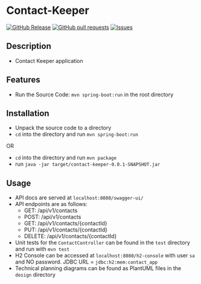 # Contact-Keeper

[![GitHub Release](https://img.shields.io/github/release/zjayers/contact-keeper.svg?style=flat)](https://github.com/zjayers/contact-keeper/releases)
[![GitHub pull requests](https://img.shields.io/github/issues-pr/zjayers/contact-keeper.svg?style=flat)](https://github.com/zjayers/contact-keeper/pulls)
[![Issues](https://img.shields.io/github/issues-raw/zjayers/contact-keeper.svg?maxAge=25000)](https://github.com/zjayers/contact-keeper/issues)

## Description

- Contact Keeper application

## Features

- Run the Source Code: `mvn spring-boot:run` in the root directory

## Installation

- Unpack the source code to a directory
- `cd` into the directory and run `mvn spring-boot:run`

OR

- `cd` into the directory and run `mvn package`
- run `java -jar target/contact-keeper-0.0.1-SNAPSHOT.jar`

## Usage

- API docs are served at `localhost:8080/swagger-ui/`
- API endpoints are as follows:
    - GET: /api/v1/contacts
    - POST: /api/v1/contacts
    - GET: /api/v1/contacts/{contactId}
    - PUT: /api/v1/contacts/{contactId}
    - DELETE: /api/v1/contacts/{contactId}
- Unit tests for the `ContactController` can be found in the `test` directory and run with `mvn test`
- H2 Console can be accessed at `localhost:8080/h2-console` with user `sa` and NO password. JDBC URL = `jdbc:h2:mem:contact_app`
- Technical planning diagrams can be found as PlantUML files in the `design` directory

